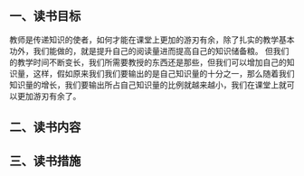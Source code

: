 ## 一、读书目标

教师是传递知识的使者，如何才能在课堂上更加的游刃有余，除了扎实的教学基本功外，我们能做的，就是提升自己的阅读量进而提高自己的知识储备粮。
但我们的教学时间不断变长，我们所需要教授的东西还是那些，但我们可以增加自己的知识量，这样，假如原来我们我们要输出的是自己知识量的十分之一，那么随着我们知识量的增长，我们要输出所占自己知识量的比例就越来越小，我们在课堂上就可以更加游刃有余了。


## 二、读书内容

## 三、读书措施
